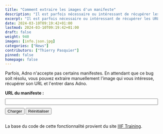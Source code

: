 ```yaml
---
title: "Comment extraire les images d'un manifeste"
description: "Il est parfois nécessaire ou intéressant de récupérer les URL des images référencées dans un manifeste."
excerpt: "Il est parfois nécessaire ou intéressant de récupérer les URL des images référencées dans un manifeste."
date: 2024-03-10T09:19:42+01:00
lastmod: 2024-03-10T09:19:42+01:00
draft: false 
weight: 940
images: [info.json.jpg]
categories: ["News"]
contributors: ["Thierry Pasquier"]
pinned: false
homepage: false
---
```


Parfois, Adno n'accepte pas certains manifestes. En attendant que ce bug soit résolu, vous pouvez extraire manuellement l'image qui vous intéresse, récupérer son URL et l'entrer dans Adno.

<div id="manifest_enter">
    <form>
        <label for="manifest_uri" style="display: block;"><b>URL du manifeste :</b></label>
        <input type="text" id="manifest_uri" style="width:100%; margin: 10px 0;">
        <div style="display: block;">
		<button onclick="loadManifest(event)">Charger</button>
        	<button onclick="clearManifest(event)" class="button">Réinitialiser</button>
	</div>
    </form>
</div>
<div id="manifest_content" style="margin: 0 0 30px 0"></div>

La base du code de cette fonctionnalité provient du site [IIIF Training](https://training.iiif.io/advanced_iiif/day-two/image-servers/images_in_manifest.html).

<script src="/js/canvas_finder.js"></script>


